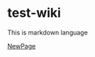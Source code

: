 # test-wiki
This is markdown language


[NewPage](https://github.com/bremonline/test-wiki/markdown.md)
